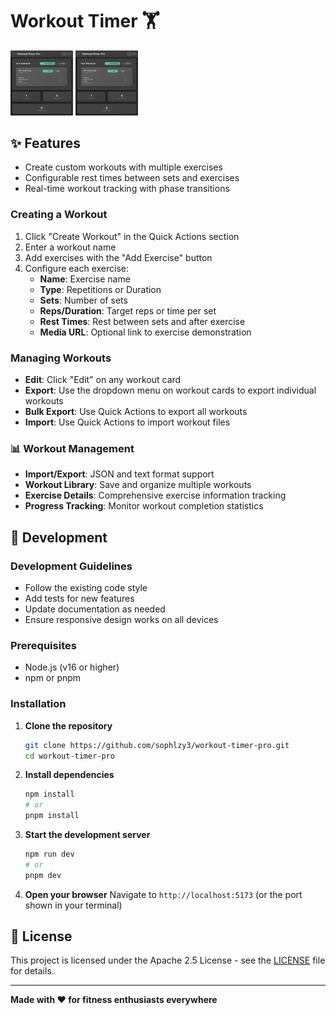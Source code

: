 # Workout Timer 🏋️
<p float="left">
  <img src="/public/screenshots/preview_dark.png" width="100" />
  <img src="/public/screenshots/preview_dark.png" width="100" /> 
</p>

## ✨ Features
- Create custom workouts with multiple exercises
- Configurable rest times between sets and exercises
- Real-time workout tracking with phase transitions

### Creating a Workout
1. Click "Create Workout" in the Quick Actions section
2. Enter a workout name
3. Add exercises with the "Add Exercise" button
4. Configure each exercise:
   - **Name**: Exercise name
   - **Type**: Repetitions or Duration
   - **Sets**: Number of sets
   - **Reps/Duration**: Target reps or time per set
   - **Rest Times**: Rest between sets and after exercise
   - **Media URL**: Optional link to exercise demonstration

### Managing Workouts
- **Edit**: Click "Edit" on any workout card
- **Export**: Use the dropdown menu on workout cards to export individual workouts
- **Bulk Export**: Use Quick Actions to export all workouts
- **Import**: Use Quick Actions to import workout files

### 📊 Workout Management
- **Import/Export**: JSON and text format support
- **Workout Library**: Save and organize multiple workouts
- **Exercise Details**: Comprehensive exercise information tracking
- **Progress Tracking**: Monitor workout completion statistics

## 🚀 Development 

### Development Guidelines
- Follow the existing code style
- Add tests for new features
- Update documentation as needed
- Ensure responsive design works on all devices

### Prerequisites
- Node.js (v16 or higher)
- npm or pnpm

### Installation

1. **Clone the repository**
   ```bash
   git clone https://github.com/sophlzy3/workout-timer-pro.git
   cd workout-timer-pro
   ```

2. **Install dependencies**
   ```bash
   npm install
   # or
   pnpm install
   ```

3. **Start the development server**
   ```bash
   npm run dev
   # or
   pnpm dev
   ```

4. **Open your browser**
   Navigate to `http://localhost:5173` (or the port shown in your terminal)

## 📄 License

This project is licensed under the Apache 2.5 License - see the [LICENSE](LICENSE) file for details.

---

**Made with ❤️ for fitness enthusiasts everywhere** 
